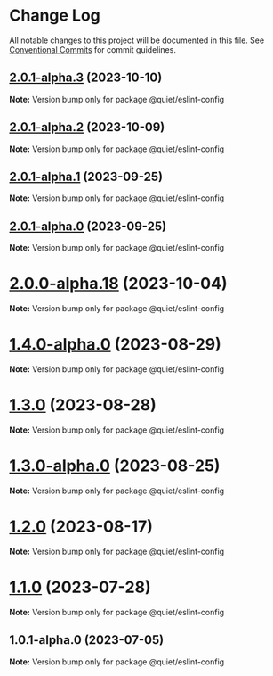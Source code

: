 # Change Log

All notable changes to this project will be documented in this file.
See [Conventional Commits](https://conventionalcommits.org) for commit guidelines.

## [2.0.1-alpha.3](https://github.com/TryQuiet/quiet/compare/@quiet/eslint-config@2.0.1-alpha.2...@quiet/eslint-config@2.0.1-alpha.3) (2023-10-10)

**Note:** Version bump only for package @quiet/eslint-config





## [2.0.1-alpha.2](https://github.com/TryQuiet/quiet/compare/@quiet/eslint-config@2.0.1-alpha.1...@quiet/eslint-config@2.0.1-alpha.2) (2023-10-09)

**Note:** Version bump only for package @quiet/eslint-config





## [2.0.1-alpha.1](https://github.com/TryQuiet/quiet/compare/@quiet/eslint-config@2.0.1-alpha.0...@quiet/eslint-config@2.0.1-alpha.1) (2023-09-25)

**Note:** Version bump only for package @quiet/eslint-config





## [2.0.1-alpha.0](https://github.com/TryQuiet/quiet/compare/@quiet/eslint-config@1.4.0-alpha.0...@quiet/eslint-config@2.0.1-alpha.0) (2023-09-25)

**Note:** Version bump only for package @quiet/eslint-config





# [2.0.0-alpha.18](https://github.com/TryQuiet/quiet/compare/@quiet/eslint-config@1.4.0-alpha.0...@quiet/eslint-config@2.0.0-alpha.18) (2023-10-04)

**Note:** Version bump only for package @quiet/eslint-config





# [1.4.0-alpha.0](/compare/@quiet/eslint-config@1.3.0...@quiet/eslint-config@1.4.0-alpha.0) (2023-08-29)

**Note:** Version bump only for package @quiet/eslint-config





# [1.3.0](/compare/@quiet/eslint-config@1.3.0-alpha.0...@quiet/eslint-config@1.3.0) (2023-08-28)

**Note:** Version bump only for package @quiet/eslint-config





# [1.3.0-alpha.0](https://github.com/TryQuiet/quiet/compare/@quiet/eslint-config@1.2.0...@quiet/eslint-config@1.3.0-alpha.0) (2023-08-25)

**Note:** Version bump only for package @quiet/eslint-config





# [1.2.0](https://github.com/TryQuiet/quiet/compare/@quiet/eslint-config@1.1.0...@quiet/eslint-config@1.2.0) (2023-08-17)

**Note:** Version bump only for package @quiet/eslint-config





# [1.1.0](https://github.com/TryQuiet/quiet/compare/@quiet/eslint-config@1.0.1-alpha.0...@quiet/eslint-config@1.1.0) (2023-07-28)

**Note:** Version bump only for package @quiet/eslint-config





## 1.0.1-alpha.0 (2023-07-05)

**Note:** Version bump only for package @quiet/eslint-config
